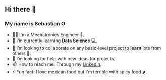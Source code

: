 ## Hi there 👋

### My name is Sebastian O

- 👨‍🎓 I'm a Mechatronics Engineer 🤖.
- 🌱 I’m currently learning **Data Science** 💻.
- 👯 I’m looking to collaborate on any basic-level project to **learn** lots from others 📖.
- 🤔 I’m looking for help with new ideas for projects.
- 📫 How to reach me: Through my [LinkedIn](www.linkedin.com/in/sog99).
- ⚡ Fun fact: I love mexican food but I'm terrible with spicy food 🌶️.
